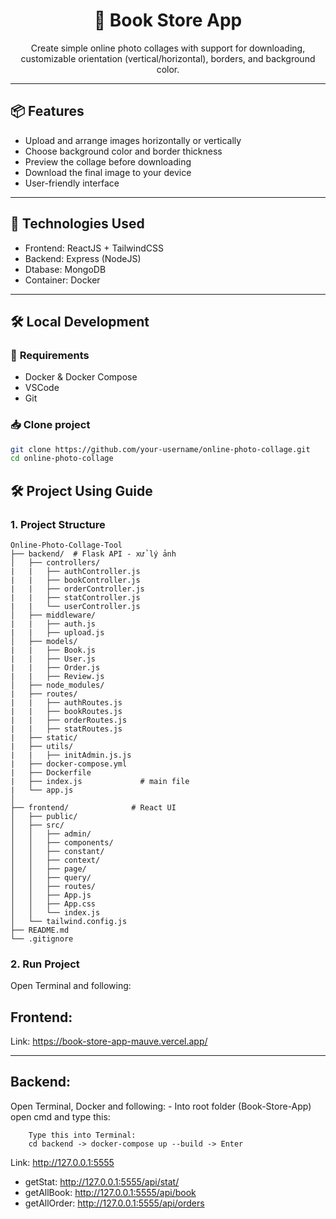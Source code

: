<h1 align="center">📸 Book Store App</h1>

<p align="center">
 Create simple online photo collages with support for downloading, customizable orientation (vertical/horizontal), borders, and background color.
</p>

---


## 📦 **Features**

- Upload and arrange images horizontally or vertically
- Choose background color and border thickness
- Preview the collage before downloading
- Download the final image to your device
- User-friendly interface

---

## 🧰 **Technologies Used**

- Frontend: ReactJS + TailwindCSS
- Backend: Express (NodeJS)
- Dtabase: MongoDB
- Container: Docker

---

## 🛠️ **Local Development** 

### 🔧 **Requirements**

- Docker & Docker Compose
- VSCode
- Git

### 📥 **Clone project**

```bash
git clone https://github.com/your-username/online-photo-collage.git
cd online-photo-collage
```

## 🛠️ **Project Using Guide**

### **1. Project Structure**
```
Online-Photo-Collage-Tool
├── backend/  # Flask API - xử lý ảnh
│   ├── controllers/
|   |   ├── authController.js
|   |   ├── bookController.js
|   |   ├── orderController.js
|   |   ├── statController.js
|   |   └── userController.js
│   ├── middleware/
|   |   ├── auth.js
|   |   ├── upload.js
│   ├── models/
|   |   ├── Book.js
|   |   ├── User.js
|   |   ├── Order.js
|   |   ├── Review.js
│   ├── node_modules/
|   ├── routes/
|   |   ├── authRoutes.js
|   |   ├── bookRoutes.js
|   |   ├── orderRoutes.js
|   |   ├── statRoutes.js
|   ├── static/
|   ├── utils/
|   |   ├── initAdmin.js.js
|   ├── docker-compose.yml
|   ├── Dockerfile
|   ├── index.js             # main file
|   └── app.js
│
├── frontend/              # React UI
│   ├── public/
│   ├── src/
│   │   ├── admin/
│   │   ├── components/
│   │   ├── constant/
│   │   ├── context/
│   │   ├── page/
│   │   ├── query/
│   │   ├── routes/
│   │   ├── App.js
│   │   ├── App.css
│   │   └── index.js
│   └── tailwind.config.js
├── README.md
└── .gitignore
```

### **2. Run Project**
Open Terminal and following:
## Frontend:
Link: https://book-store-app-mauve.vercel.app/

---
## Backend:
Open Terminal, Docker and following:
    - Into root folder (Book-Store-App) open cmd and type this:

```
    Type this into Terminal:
    cd backend -> docker-compose up --build -> Enter
```
Link: http://127.0.0.1:5555
- getStat:   http://127.0.0.1:5555/api/stat/
- getAllBook:  http://127.0.0.1:5555/api/book
- getAllOrder:   http://127.0.0.1:5555/api/orders